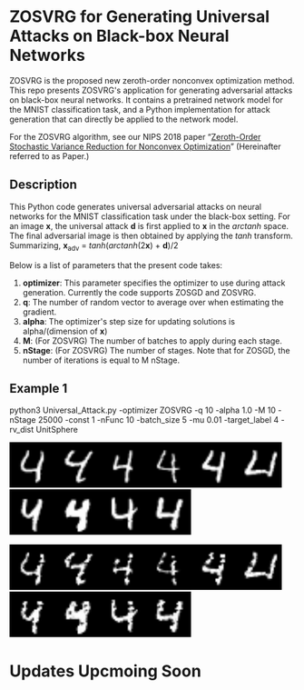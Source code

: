 # ZOSVRG for Generating Universal Attacks on Black-box Neural Networks

ZOSVRG is the proposed new zeroth-order nonconvex optimization method. This repo presents ZOSVRG's application for generating adversarial attacks on black-box neural networks. It contains a pretrained network model for the MNIST classification task, and a Python implementation for attack generation that can directly be applied to the network model.

For the ZOSVRG algorithm, see our NIPS 2018 paper “[Zeroth-Order Stochastic Variance Reduction for Nonconvex Optimization](https://arxiv.org/abs/1805.10367)” (Hereinafter referred to as Paper.)


## Description
This Python code generates universal adversarial attacks on neural networks for the MNIST classification task under the black-box setting. For an image **x**, the universal attack **d** is first applied to **x** in the *arctanh* space. The final adversarial image is then obtained by applying the *tanh* transform. Summarizing, **x**<sub>adv</sub> = *tanh*(*arctanh*(2**x**) + **d**)/2

Below is a list of parameters that the present code takes:
1. **optimizer**: This parameter specifies the optimizer to use during attack generation. Currently the code supports ZOSGD and ZOSVRG.
2. **q**: The number of random vector to average over when estimating the gradient.
3. **alpha**: The optimizer's step size for updating solutions is alpha/(dimension of **x**)
4. **M**: (For ZOSVRG) The number of batches to apply during each stage.
5. **nStage**: (For ZOSVRG) The number of stages. Note that for ZOSGD, the number of iterations is equal to M </times> nStage.

## Example 1
python3 Universal_Attack.py -optimizer ZOSVRG -q 10 -alpha 1.0 -M 10 -nStage 25000 -const 1 -nFunc 10 -batch_size 5 -mu 0.01 -target_label 4 -rv_dist UnitSphere

<img src="/Sample-Output/ZOSVRG-Sample-1/0004.png" width="80" height="80"><img src="/Sample-Output/ZOSVRG-Sample-1/0006.png" width="80" height="80"><img src="/Sample-Output/ZOSVRG-Sample-1/0019.png" width="80" height="80"><img src="/Sample-Output/ZOSVRG-Sample-1/0024.png" width="80" height="80"><img src="/Sample-Output/ZOSVRG-Sample-1/0027.png" width="80" height="80"><img src="/Sample-Output/ZOSVRG-Sample-1/0033.png" width="80" height="80"><img src="/Sample-Output/ZOSVRG-Sample-1/0042.png" width="80" height="80"><img src="/Sample-Output/ZOSVRG-Sample-1/0048.png" width="80" height="80"><img src="/Sample-Output/ZOSVRG-Sample-1/0049.png" width="80" height="80"><img src="/Sample-Output/ZOSVRG-Sample-1/0056.png" width="80" height="80">

<img src="/Sample-Output/ZOSVRG-Sample-1/Adv_id4_Orig4_Adv9.png" width="80" height="80"><img src="/Sample-Output/ZOSVRG-Sample-1/Adv_id6_Orig4_Adv8.png" width="80" height="80"><img src="/Sample-Output/ZOSVRG-Sample-1/Adv_id19_Orig4_Adv2.png" width="80" height="80"><img src="/Sample-Output/ZOSVRG-Sample-1/Adv_id24_Orig4_Adv9.png" width="80" height="80"><img src="/Sample-Output/ZOSVRG-Sample-1/Adv_id27_Orig4_Adv9.png" width="80" height="80"><img src="/Sample-Output/ZOSVRG-Sample-1/Adv_id33_Orig4_Adv2.png" width="80" height="80"><img src="/Sample-Output/ZOSVRG-Sample-1/Adv_id42_Orig4_Adv9.png" width="80" height="80"><img src="/Sample-Output/ZOSVRG-Sample-1/Adv_id48_Orig4_Adv9.png" width="80" height="80"><img src="/Sample-Output/ZOSVRG-Sample-1/Adv_id49_Orig4_Adv9.png" width="80" height="80"><img src="/Sample-Output/ZOSVRG-Sample-1/Adv_id56_Orig4_Adv9.png" width="80" height="80">


<!---

-nStage: help="Number of stages/epochs")
-const: help="Weight put on the attack loss")
-nFunc: help="Number of images being attacked at once")
-batch_size: help="Number of functions sampled for each iteration in the optmization steps")
-mu: help="The weighting magnitude for the random vector applied to estimate gradients in ZOSVRG")
-target_label: help="The target digit to attack")
-->

# Updates Upcmoing Soon
